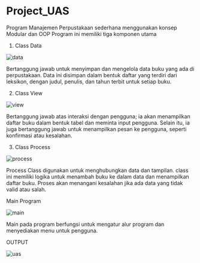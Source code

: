 # Project_UAS

Program Manajemen Perpustakaan sederhana menggunakan konsep Modular dan OOP
Program ini memiliki tiga komponen utama


1. Class Data

![data](https://github.com/user-attachments/assets/68605d2e-36fc-47b4-8e61-3433a70ecfbe)


Bertanggung jawab untuk menyimpan dan mengelola data buku yang ada di perpustakaan. Data ini disimpan dalam bentuk daftar yang terdiri dari leksikon, dengan judul, penulis, dan tahun       terbit untuk setiap buku.


2. Class View

![view](https://github.com/user-attachments/assets/8361334f-0714-4a00-98e4-01b8132c502c)

Bertanggung jawab atas interaksi dengan pengguna; ia akan menampilkan daftar buku dalam bentuk tabel dan meminta input pengguna. Selain itu, ia juga bertanggung jawab untuk menampilkan   pesan ke pengguna, seperti konfirmasi atau kesalahan.


3. Class Process

![process](https://github.com/user-attachments/assets/9c248311-6deb-4a30-adb8-3bda1a113f8e)


Process Class digunakan untuk menghubungkan data dan tampilan. class ini memiliki logika untuk menambah buku ke dalam data dan menampilkan daftar buku. Proses akan menangani kesalahan jika ada data yang tidak valid atau salah.


Main Program

![main](https://github.com/user-attachments/assets/f02d6bf0-0d33-4cac-91c7-9a83234b5b0a)

Main pada program berfungsi untuk mengatur alur program dan menyediakan menu untuk pengguna.

OUTPUT

![uas](https://github.com/user-attachments/assets/2773c85a-621a-4ac8-851d-90553d7ec4f5)


